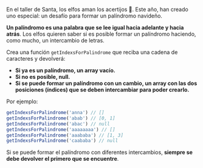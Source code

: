 En el taller de Santa, los elfos aman los acertijos 🧠. Este año, han creado uno especial: un desafío para formar un palíndromo navideño.

**Un palíndromo es una palabra que se lee igual hacia adelante y hacia atrás**. Los elfos quieren saber si es posible formar un palíndromo haciendo, como mucho, un intercambio de letras.

Crea una función `getIndexsForPalindrome` que reciba una cadena de caracteres y devolverá:

- **Si ya es un palíndromo, un array vacío.**
- **Si no es posible, null.**
- **Si se puede formar un palíndromo con un cambio, un array con las dos posiciones (índices) que se deben intercambiar para poder crearlo.**

Por ejemplo:

```js
getIndexsForPalindrome('anna') // []
getIndexsForPalindrome('abab') // [0, 1]
getIndexsForPalindrome('abac') // null
getIndexsForPalindrome('aaaaaaaa') // []
getIndexsForPalindrome('aaababa') // [1, 3]
getIndexsForPalindrome('caababa') // null
```

Si se puede formar el palíndromo con diferentes intercambios, **siempre se debe devolver el primero que se encuentre**.